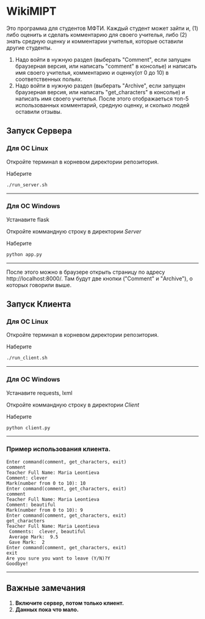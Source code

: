 # WikiMIPT

Это программа для студентов МФТИ. Каждый студент может зайти и, (1) либо оценить и сделать комментарию для своего учителья, либо (2) знать средную оценку и комментарии учителья, которые оставили другие студенты.

1. Надо войти в нужную раздел (выберать "Comment", если запущен браузерная версия, или написать "comment" в консолье) и написать имя своего учителья, комментарию и оценку(от 0 до 10) в соответственных польях.
2. Надо войти в нужную раздел (выберать "Archive", если запущен браузерная версия, или написать "get_characters" в консолье) и написать имя своего учителья. После этого отображаеться топ-5 использованных комментарий, средную оценку, и сколько людей оставили отзывы.

## Запуск Сервера

### Для ОС Linux

Откройте терминал в корневом директории репозитория.

Наберите 
```bat
./run_server.sh
```

---

### Для ОС Windows

Устанавите flask

Откройте коммандную строку в директории *Server*

Наберите
```bat
python app.py
```

---

После этого можно в браузере открыть страницу по адресу http://localhost:8000/. Там будут две кнопки ("Comment" и "Archive"), о которых говорили выше.

## Запуск Клиента

### Для ОС Linux

Откройте терминал в корневом директории репозитория.

Наберите 
```bat
./run_client.sh
```

---

### Для ОС Windows

Устанавите requests, lxml

Откройте коммандную строку в директории *Client*

Наберите
```bat
python client.py
```

---

### Пример использования клиента.

```console
Enter command(comment, get_characters, exit)
comment
Teacher Full Name: Maria Leontieva
Comment: clever
Mark(number from 0 to 10): 10
Enter command(comment, get_characters, exit)
comment
Teacher Full Name: Maria Leontieva
Comment: beautiful
Mark(number from 0 to 10): 9
Enter command(comment, get_characters, exit)
get_characters
Teacher Full Name: Maria Leontieva
 Comments:  clever, beautiful  
 Average Mark:  9.5  
 Gave Mark:  2 
Enter command(comment, get_characters, exit)
exit
Are you sure you want to leave (Y/N)?Y
Goodbye!
```

---

## Важные замечания
1. **Включите сервер, потом только клиент.**
2. **Данных пока что мало.**

